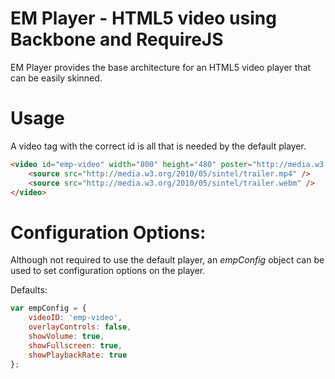 # EM Player - HTML5 video using Backbone and RequireJS

EM Player provides the base architecture for an HTML5 video player that can be easily skinned.

# Usage

A video tag with the correct id is all that is needed by the default player.

``` html
<video id="emp-video" width="800" height="480" poster="http://media.w3.org/2010/05/sintel/poster.png">
	<source src="http://media.w3.org/2010/05/sintel/trailer.mp4" />
	<source src="http://media.w3.org/2010/05/sintel/trailer.webm" />
</video>
```

# Configuration Options:

Although not required to use the default player, an *empConfig* object can be used to set configuration options on the player.

Defaults:

``` js
var empConfig = {
	videoID: 'emp-video',
	overlayControls: false,
	showVolume: true,
	showFullscreen: true,
	showPlaybackRate: true
};
```